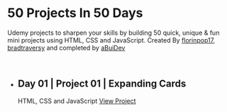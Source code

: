 # 50 Projects In 50 Days
Udemy projects to sharpen your skills by building 50 quick, unique & fun mini projects using HTML, CSS and JavaScript.
Created By [florinpop17](https://github.com/florinpop17), [bradtraversy](https://github.com/bradtraversy) and completed by [aBuiDev](https://github.com/aBuiDev)

<br>

* ## Day 01 | Project 01 | Expanding Cards
     HTML, CSS and JavaScript [View Project](https://github.com/aBuiDevs-50-Projects-50-Days/Project_01_Expanding_Cards)


